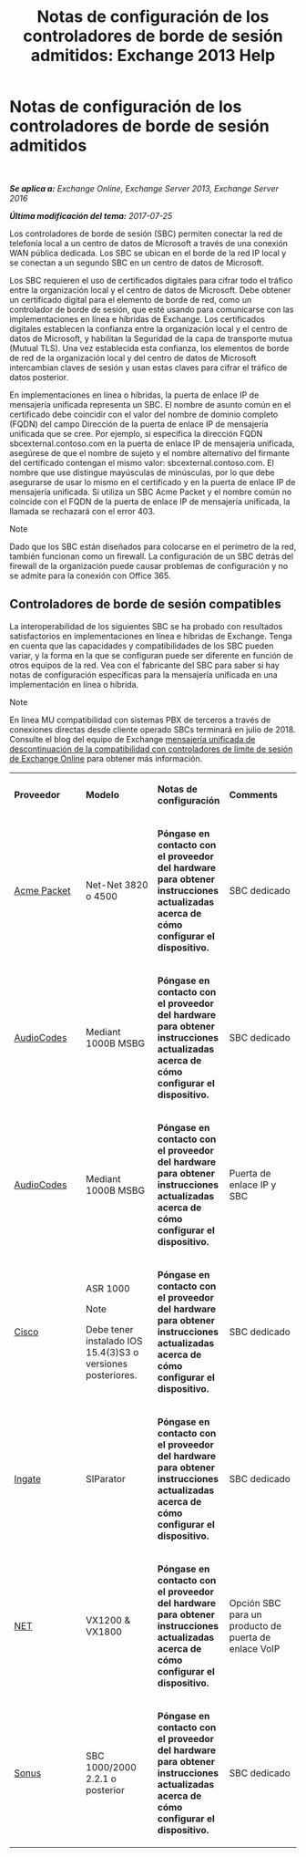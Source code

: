 ﻿---
title: 'Notas de configuración de los controladores de borde de sesión admitidos: Exchange 2013 Help'
TOCTitle: Notas de configuración de los controladores de borde de sesión admitidos
ms:assetid: d161f94a-a243-4294-93b3-2bf1dc17b59f
ms:mtpsurl: https://technet.microsoft.com/es-es/library/JJ673565(v=EXCHG.150)
ms:contentKeyID: 50556889
ms.date: 05/22/2018
mtps_version: v=EXCHG.150
ms.translationtype: MT
---

# Notas de configuración de los controladores de borde de sesión admitidos

 

_**Se aplica a:** Exchange Online, Exchange Server 2013, Exchange Server 2016_

_**Última modificación del tema:** 2017-07-25_

Los controladores de borde de sesión (SBC) permiten conectar la red de telefonía local a un centro de datos de Microsoft a través de una conexión WAN pública dedicada. Los SBC se ubican en el borde de la red IP local y se conectan a un segundo SBC en un centro de datos de Microsoft.

Los SBC requieren el uso de certificados digitales para cifrar todo el tráfico entre la organización local y el centro de datos de Microsoft. Debe obtener un certificado digital para el elemento de borde de red, como un controlador de borde de sesión, que esté usando para comunicarse con las implementaciones en línea e híbridas de Exchange. Los certificados digitales establecen la confianza entre la organización local y el centro de datos de Microsoft, y habilitan la Seguridad de la capa de transporte mutua (Mutual TLS). Una vez establecida esta confianza, los elementos de borde de red de la organización local y del centro de datos de Microsoft intercambian claves de sesión y usan estas claves para cifrar el tráfico de datos posterior.

En implementaciones en línea o híbridas, la puerta de enlace IP de mensajería unificada representa un SBC. El nombre de asunto común en el certificado debe coincidir con el valor del nombre de dominio completo (FQDN) del campo Dirección de la puerta de enlace IP de mensajería unificada que se cree. Por ejemplo, si especifica la dirección FQDN sbcexternal.contoso.com en la puerta de enlace IP de mensajería unificada, asegúrese de que el nombre de sujeto y el nombre alternativo del firmante del certificado contengan el mismo valor: sbcexternal.contoso.com. El nombre que use distingue mayúsculas de minúsculas, por lo que debe asegurarse de usar lo mismo en el certificado y en la puerta de enlace IP de mensajería unificada. Si utiliza un SBC Acme Packet y el nombre común no coincide con el FQDN de la puerta de enlace IP de mensajería unificada, la llamada se rechazará con el error 403.


> [!NOTE]
> Dado que los SBC están diseñados para colocarse en el perímetro de la red, también funcionan como un firewall. La configuración de un SBC detrás del firewall de la organización puede causar problemas de configuración y no se admite para la conexión con Office 365.



## Controladores de borde de sesión compatibles

La interoperabilidad de los siguientes SBC se ha probado con resultados satisfactorios en implementaciones en línea e híbridas de Exchange. Tenga en cuenta que las capacidades y compatibilidades de los SBC pueden variar, y la forma en la que se configuran puede ser diferente en función de otros equipos de la red. Vea con el fabricante del SBC para saber si hay notas de configuración específicas para la mensajería unificada en una implementación en línea o híbrida.


> [!NOTE]
> En línea MU compatibilidad con sistemas PBX de terceros a través de conexiones directas desde cliente operado SBCs terminará en julio de 2018. Consulte el blog del equipo de Exchange <A href="https://blogs.technet.microsoft.com/exchange/2017/07/18/discontinuation-of-support-for-session-border-controllers-in-exchange-online-unified-messaging/">mensajería unificada de descontinuación de la compatibilidad con controladores de límite de sesión de Exchange Online</A> para obtener más información.




<table>
<colgroup>
<col style="width: 25%" />
<col style="width: 25%" />
<col style="width: 25%" />
<col style="width: 25%" />
</colgroup>
<tbody>
<tr class="odd">
<td><p><strong>Proveedor</strong></p></td>
<td><p><strong>Modelo</strong></p></td>
<td><p><strong>Notas de configuración</strong></p></td>
<td><p><strong>Comments</strong></p></td>
</tr>
<tr class="even">
<td><p><a href="http://www.acmepacket.com">Acme Packet</a></p></td>
<td><p>Net-Net 3820 o 4500</p></td>
<td><p><strong>Póngase en contacto con el proveedor del hardware para obtener instrucciones actualizadas acerca de cómo configurar el dispositivo.</strong></p></td>
<td><p>SBC dedicado</p></td>
</tr>
<tr class="odd">
<td><p><a href="https://www.audiocodes.com">AudioCodes</a></p></td>
<td><p>Mediant 1000B MSBG</p></td>
<td><p><strong>Póngase en contacto con el proveedor del hardware para obtener instrucciones actualizadas acerca de cómo configurar el dispositivo.</strong></p></td>
<td><p>SBC dedicado</p></td>
</tr>
<tr class="even">
<td><p><a href="https://www.audiocodes.com">AudioCodes</a></p></td>
<td><p>Mediant 1000B MSBG</p></td>
<td><p><strong>Póngase en contacto con el proveedor del hardware para obtener instrucciones actualizadas acerca de cómo configurar el dispositivo.</strong></p></td>
<td><p>Puerta de enlace IP y SBC</p></td>
</tr>
<tr class="odd">
<td><p><a href="https://www.cisco.com/c/dam/en/us/solutions/collateral/enterprise-networks/unified-access/cube-asr-release-10-0.pdf">Cisco</a></p></td>
<td><p>ASR 1000</p>

> [!NOTE]
> Debe tener instalado IOS 15.4(3)S3 o versiones posteriores.


</td>
<td><p><strong>Póngase en contacto con el proveedor del hardware para obtener instrucciones actualizadas acerca de cómo configurar el dispositivo.</strong></p></td>
<td><p>SBC dedicado</p></td>
</tr>
<tr class="even">
<td><p><a href="https://www.ingate.com/">Ingate</a></p></td>
<td><p>SIParator</p></td>
<td><p><strong>Póngase en contacto con el proveedor del hardware para obtener instrucciones actualizadas acerca de cómo configurar el dispositivo.</strong></p></td>
<td><p>SBC dedicado</p></td>
</tr>
<tr class="odd">
<td><p><a href="http://www.net.com">NET</a></p></td>
<td><p>VX1200 &amp; VX1800</p></td>
<td><p><strong>Póngase en contacto con el proveedor del hardware para obtener instrucciones actualizadas acerca de cómo configurar el dispositivo.</strong></p></td>
<td><p>Opción SBC para un producto de puerta de enlace VoIP</p></td>
</tr>
<tr class="even">
<td><p><a href="http://www.sonus.net/">Sonus</a></p></td>
<td><p>SBC 1000/2000 2.2.1 o posterior</p></td>
<td><p><strong>Póngase en contacto con el proveedor del hardware para obtener instrucciones actualizadas acerca de cómo configurar el dispositivo.</strong></p></td>
<td><p>SBC dedicado</p></td>
</tr>
</tbody>
</table>


